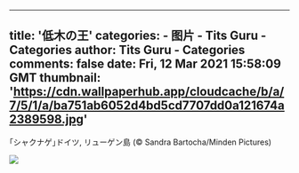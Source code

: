 
---
title: '低木の王'
categories: 
    - 图片
    - Tits Guru - Categories
author: Tits Guru - Categories
comments: false
date: Fri, 12 Mar 2021 15:58:09 GMT
thumbnail: 'https://cdn.wallpaperhub.app/cloudcache/b/a/7/5/1/a/ba751ab6052d4bd5cd7707dd0a121674a2389598.jpg'
---

<div>   
<p>｢シャクナゲ｣ドイツ, リューゲン島 (© Sandra Bartocha/Minden Pictures)</p><img src="https://cdn.wallpaperhub.app/cloudcache/b/a/7/5/1/a/ba751ab6052d4bd5cd7707dd0a121674a2389598.jpg" referrerpolicy="no-referrer">  
</div>
            